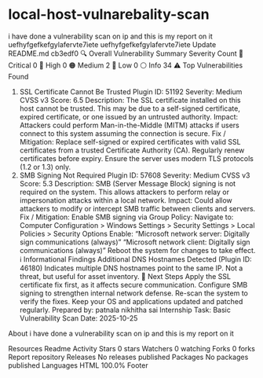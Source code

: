 # local-host-vulnarebality-scan
i have done a vulnerability scan on ip and this is my report on it
uefhyfgefkefgylafervte7iete
uefhyfgefkefgylafervte7iete
Update README.md
cb3edf0
🔍 Overall Vulnerability Summary
Severity	Count
🔴 Critical	0
🔶 High	0
🟠 Medium	2
🔵 Low	0
⚪ Info	34
⚠️ Top Vulnerabilities Found
1. SSL Certificate Cannot Be Trusted
Plugin ID: 51192
Severity: Medium
CVSS v3 Score: 6.5
Description:
The SSL certificate installed on this host cannot be trusted. This may be due to a self-signed certificate, expired certificate, or one issued by an untrusted authority.
Impact:
Attackers could perform Man-in-the-Middle (MITM) attacks if users connect to this system assuming the connection is secure.
Fix / Mitigation:
Replace self-signed or expired certificates with valid SSL certificates from a trusted Certificate Authority (CA).
Regularly renew certificates before expiry.
Ensure the server uses modern TLS protocols (1.2 or 1.3) only.
2. SMB Signing Not Required
Plugin ID: 57608
Severity: Medium
CVSS v3 Score: 5.3
Description:
SMB (Server Message Block) signing is not required on the system. This allows attackers to perform relay or impersonation attacks within a local network.
Impact:
Could allow attackers to modify or intercept SMB traffic between clients and servers.
Fix / Mitigation:
Enable SMB signing via Group Policy:
Navigate to:
Computer Configuration > Windows Settings > Security Settings > Local Policies > Security Options
Enable:
“Microsoft network server: Digitally sign communications (always)”
“Microsoft network client: Digitally sign communications (always)”
Reboot the system for changes to take effect.
ℹ️ Informational Findings
Additional DNS Hostnames Detected (Plugin ID: 46180)
Indicates multiple DNS hostnames point to the same IP.
Not a threat, but useful for asset inventory.
🧰 Next Steps
Apply the SSL certificate fix first, as it affects secure communication.
Configure SMB signing to strengthen internal network defense.
Re-scan the system to verify the fixes.
Keep your OS and applications updated and patched regularly.
Prepared by: patnala nikhitha sai Internship Task: Basic Vulnerability Scan
Date: 2025-10-25

About
i have done a vulnerability scan on ip and this is my report on it

Resources
 Readme
 Activity
Stars
 0 stars
Watchers
 0 watching
Forks
 0 forks
Report repository
Releases
No releases published
Packages
No packages published
Languages
HTML
100.0%
Footer
